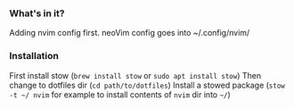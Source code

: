 ### What's in it?

Adding nvim config first.
neoVim config goes into ~/.config/nvim/

### Installation

First install stow (`brew install stow` or `sudo apt install stow`)
Then change to dotfiles dir (`cd path/to/dotfiles`)
Install a stowed package (`stow -t ~/ nvim` for example to install contents of `nvim` dir into `~/`)
